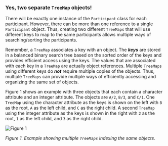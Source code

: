 ### Yes, two separate `TreeMap` objects!

There will be exactly one instance of the `Participant` class for each
participant. However, there can be more than one reference to a single
`Participant` object. Thus, creating two different `TreeMaps` that
will use different keys to map to the same participants allows
multiple ways of searching/sorting the participants.

Remember, a `TreeMap` associates a key with an object. The ***keys*** are
stored in a balanced binary search tree based on the sorted order of the
keys and provides efficient access using the keys. The values that are
associated with each key in a `TreeMap` are actually object references.
Multiple `TreeMaps` using different keys do ***not*** require multiple
copies of the objects. Thus, multiple `TreeMaps` can provide multiple ways
of efficiently accessing and organizing the same set of objects.

Figure 1 shows an example with three objects that each contain a character
attribute and an integer attribute. The objects are `A/2`, `B/3`, and `C/1`.
One `TreeMap` using the character attribute as the keys is shown on the left
with `B` as the root, `A` as the left child, and `C` as the right child.
A second `TreeMap` using the integer attribute as the keys is shown in the
right with `2` as the root, `1` as the left child, and `3` as the right child.

![Figure 1](../../../../../../../../../../resources/trees/MultipleTreeMaps.png)

*Figure 1. Example showing multiple `TreeMaps` indexing the same objects.*

